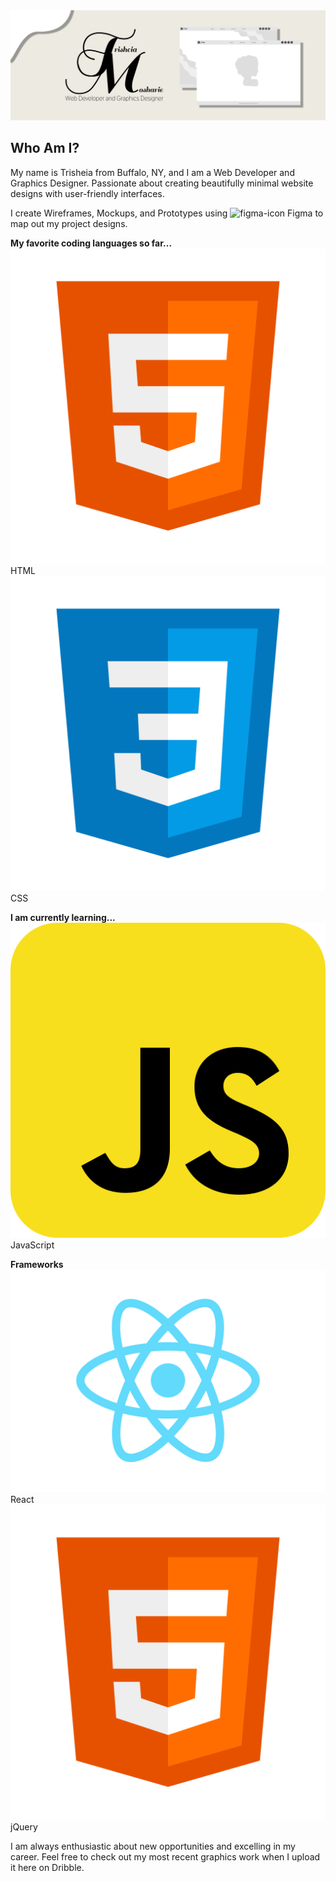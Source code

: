 <style>
#icons-group{
height:40px;
}
}
</style>
<img src="images/GitHub-Banner.jpg" alt="Trisheia-Moshaire-Banner" title="GitHub-Banner">

## Who Am I?
My name is Trisheia from Buffalo, NY, and I am a Web Developer and Graphics Designer. Passionate about creating beautifully minimal website designs with user-friendly interfaces. 

I create Wireframes, Mockups, and Prototypes using <img src="" alt="figma-icon" title="figma-software"> Figma to map out my project designs. 

<strong>My favorite coding languages so far...</strong>
<br>
<img class="icons-group" src="images/icons/html5.png" alt="html5" title="html5">HTML 
<img class="icons-group" src="images/icons/css3.png" alt="css3" title="css3">CSS

<strong>I am currently learning...</strong>
<br>
<img class="icons-group" src="images/icons/javascript.png" alt="javascript" title="javascript">JavaScript

<strong>Frameworks</strong>
<br>
<img class="icons-group" src="images/icons/react.svg" alt="react-icon" title="react-icon">React
<img class="icons-group" src="images/icons/html5.png" alt="jQuery-icon" title="jQuery-icon">jQuery

I am always enthusiastic about new opportunities and excelling in my career. Feel free to check out my most recent graphics work when I upload it here on <img class="icons-group" src="" alt="" title="" a href="https://dribbble.com/T_Moshaire">Dribble</a>.
